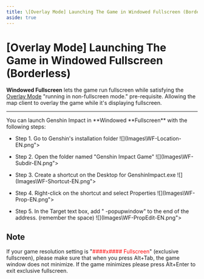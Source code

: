 ```yaml
---
title: \[Overlay Mode] Launching The Game in Windowed Fullscreen (Borderless)
aside: true
---
```


# [Overlay Mode] Launching The Game in Windowed Fullscreen (Borderless)

**Windowed Fullscreen** lets the game run fullscreen while satisfying the [Overlay Mode](https://support.qq.com/products/321980/faqs-more/?id=135544) "running in non-fullscreen mode." pre-requisite. Allowing the map client to overlay the game while it's displaying fullscreen.

---

You can launch Genshin Impact in **Windowed **Fullscreen\*\* with the following steps:

- Step 1. Go to Genshin's installation folder
  ![](Images\WF-Location-EN.png"></img></div>

- Step 2. Open the folder named "Genshin Impact Game"
  ![](Images\WF-Subdir-EN.png"></img></div>

- Step 3. Create a shortcut on the Desktop for GenshinImpact.exe
  ![](Images\WF-Shortcut-EN.png"></img></div>

- Step 4. Right-click on the shortcut and select Properties
  ![](Images\WF-Prop-EN.png"></img></div>

- Step 5. In the Target text box, add " -popupwindow" to the end of the address. (remember the space)
  ![](Images\WF-PropEdit-EN.png"></img></div>

## Note

If your game resolution setting is "<span style="color: red">####x#### Fullscreen</span>" (exclusive fullscreen), please make sure that when you press Alt+Tab, the game window does not minimize. If the game minimizes please press Alt+Enter to exit exclusive fullscreen.
